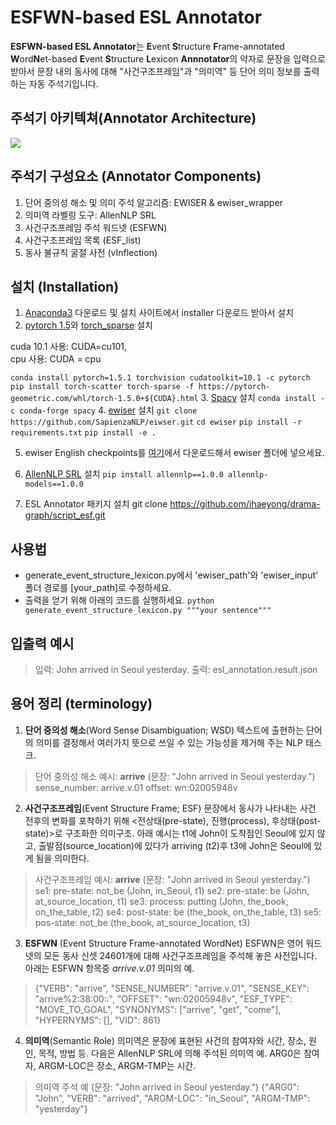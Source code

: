 # ESFWN-based ESL Annotator 
**ESFWN-based ESL Annotator**는 **E**vent **S**tructure **F**rame-annotated **W**ord**N**et-based **E**vent **S**tructure **L**exicon **Annnotator**의 약자로 문장을 입력으로 받아서 문장 내의 동사에 대해 "사건구조프레임"과 "의미역" 등 단어 의미 정보를 출력하는 자동 주석기입니다.

## 주석기 아키텍쳐(Annotator Architecture)
![](https://dm2304files.storage.live.com/y4pMCndCXLcqsxyoquUm24gfW7fenz8BNGKJPuD2TY8AbdwLVTRfCSGhABEH_JmcGHSHeo5yTY8ltBqRs3pmJzvBNMKFVXfji6B40DxAXGwI-A776kdMkj5aeRxJVAuwLfDzr_J3qXie2pb0NHE6SToauy6rcK6DpbT9RE7AP-5tmrIArW0rd2a14r1zZazkjyae-w1fYuI9Au_77a-JPw63ehNG23fWkjw77rRKsTwZBk/ESFWN-based_esf_annotation_architecture.png?psid=1&width=1172&height=620)

## 주석기 구성요소 (Annotator Components)
1. 단어 중의성 해소 및 의미 주석 알고리즘: EWISER & ewiser_wrapper
2. 의미역 라벨링 도구: AllenNLP SRL
3. 사건구조프레임 주석 워드넷 (ESFWN)
4. 사건구조프레임 목록 (ESF_list)
5. 동사 불규칙 굴절 사전 (vInflection)

## 설치 (Installation)
 1. [Anaconda3](https://www.anaconda.com/products/individual) 다운로드 및 설치 
사이트에서 installer 다운로드 받아서 설치
 2. [pytorch 1.5](https://pytorch.org/)와 [torch_sparse](https://github.com/rusty1s/pytorch_sparse) 설치

cuda 10.1 사용: CUDA=cu101,   
cpu 사용: CUDA = cpu

`conda install pytorch=1.5.1 torchvision cudatoolkit=10.1 -c pytorch`
`pip install torch-scatter torch-sparse -f https://pytorch-geometric.com/whl/torch-1.5.0+${CUDA}.html`
 3. [Spacy](https://spacy.io/usage) 설치
    `conda install -c conda-forge spacy`
 4. [ewiser](https://github.com/SapienzaNLP/ewiser) 설치 
    `git clone https://github.com/SapienzaNLP/eiwser.git`
    `cd ewiser`
    `pip install -r requirements.txt`
    `pip install -e .`
    
 5. ewiser English checkpoints를 [여기](https://drive.google.com/file/d/11RyHBu4PwS3U2wOk-Le9Ziu8R3Hc0NXV/view)에서 다운로드해서 ewiser 폴더에 넣으세요.

5. [AllenNLP SRL](https://demo.allennlp.org/semantic-role-labeling) 설치
`pip install allennlp==1.0.0 allennlp-models==1.0.0`
   
6. ESL Annotator 패키지 설치
git clone https://github.com/ihaeyong/drama-graph/script_esf.git

## 사용법

 - generate_event_structure_lexicon.py에서 'ewiser_path'와 'ewiser_input' 폴더 경로를 [your_path]로 수정하세요.
- 출력을 얻기 위해 아래의 코드를 실행하세요.
`python generate_event_structure_lexicon.py """your sentence"""`

## 입출력 예시

> 입력: John arrived in Seoul yesterday.
> 출력: esl_annotation.result.json
> 

## 용어 정리 (terminology)

 1. **단어 중의성 해소**(Word Sense Disambiguation; WSD)
텍스트에 출현하는 단어의 의미를 결정해서 여러가지 뜻으로 쓰일 수 있는 가능성을 제거해 주는 NLP 태스크. 

> 단어 중의성 해소 예시: **arrive**  (문장: "John arrived in Seoul yesterday.")
> sense_number: arrive.v.01
> offset: wn:02005948v

2. **사건구조프레임**(Event Structure Frame; ESF)
문장에서 동사가 나타내는 사건 전후의 변화를 포착하기 위해 <전상태(pre-state), 진행(process), 후상태(post-state)>로 구조화한  의미구조. 
아래 예시는 t1에 John이 도착점인 Seoul에 있지 않고, 출발점(source_location)에 있다가 arriving (t2)후 t3에 John은 Seoul에 있게 됨을 의미한다.

> 사건구조프레임 예시: **arrive**  (문장: "John arrived in Seoul yesterday.")
> se1: pre-state: not_be (John, in_Seoul, t1)
> se2: pre-state: be (John, at_source_location, t1)
> se3: process: putting (John, the_book, on_the_table, t2)
> se4: post-state: be (the_book, on_the_table, t3)
> se5: pos-state: not_be (the_book, at_source_location, t3)

 3. **ESFWN** (Event Structure Frame-annotated WordNet)
ESFWN은 영어 워드넷의 모든 동사 신셋 24601개에 대해 사건구조프레임을 주석해 놓은 사전입니다. 아래는 ESFWN 항목중 *arrive.v.01* 의미의 예.
> {"VERB": "arrive", "SENSE_NUMBER": "arrive.v.01", "SENSE_KEY": "arrive%2:38:00::", "OFFSET": "wn:02005948v", "ESF_TYPE": "MOVE_TO_GOAL", "SYNONYMS": ["arrive", "get", "come"], "HYPERNYMS": [], "VID": 861}

 4. **의미역**(Semantic Role)
의미역은 문장에 표현된 사건의 참여자와 시간, 장소, 원인, 목적, 방법 등. 다음은 AllenNLP SRL에 의해 주석된 의미역 예. ARG0은 참여자, ARGM-LOC은 장소, ARGM-TMP는 시간.

> 의미역 주석 예 (문장: "John arrived in Seoul yesterday.")
> {"ARG0": "John", "VERB": "arrived", "ARGM-LOC": "in_Seoul", "ARGM-TMP": "yesterday"}
